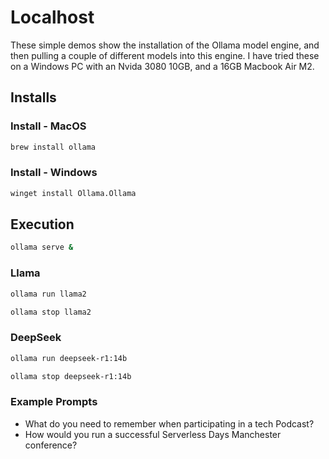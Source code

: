 # Localhost

These simple demos show the installation of the Ollama model engine, and then pulling a couple of different
models into this engine. I have tried these on a Windows PC with an Nvida 3080 10GB, and a 16GB Macbook Air M2.

## Installs

### Install - MacOS

```sh
brew install ollama
```

### Install - Windows

```sh
winget install Ollama.Ollama
```

## Execution

```sh
ollama serve &
```

### Llama

```sh
ollama run llama2

ollama stop llama2
```

### DeepSeek

```sh
ollama run deepseek-r1:14b

ollama stop deepseek-r1:14b
```

### Example Prompts

- What do you need to remember when participating in a tech Podcast?
- How would you run a successful Serverless Days Manchester conference?
